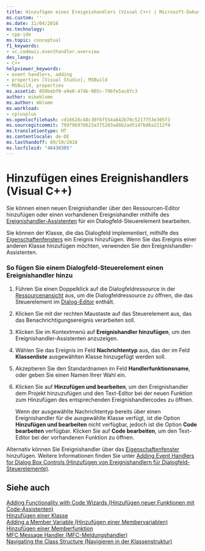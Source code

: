 ```yaml
---
title: Hinzufügen eines Ereignishandlers (Visual C++) | Microsoft-Dokumentation
ms.custom: ''
ms.date: 11/04/2016
ms.technology:
- cpp-ide
ms.topic: conceptual
f1_keywords:
- vc.codewiz.eventhandler.overview
dev_langs:
- C++
helpviewer_keywords:
- event handlers, adding
- properties [Visual Studio], MSBuild
- MSBuild, properties
ms.assetid: 050bebf0-a9e0-474b-905c-796fe5ac8fc3
author: mikeblome
ms.author: mblome
ms.workload:
- cplusplus
ms.openlocfilehash: cd16628c48c30f6f554a842b70c5217753e305f3
ms.sourcegitcommit: 799f9b976623a375203ad8b2ad5147bd6a2212f0
ms.translationtype: HT
ms.contentlocale: de-DE
ms.lasthandoff: 09/19/2018
ms.locfileid: "46430305"
---
```

# <a name="adding-an-event-handler-visual-c"></a>Hinzufügen eines Ereignishandlers (Visual C++)

Sie können einen neuen Ereignishandler über den Ressourcen-Editor hinzufügen oder einen vorhandenen Ereignishandler mithilfe des [Ereignishandler-Assistenten](../ide/event-handler-wizard.md) für ein Dialogfeld-Steuerelement bearbeiten.

Sie können der Klasse, die das Dialogfeld implementiert, mithilfe des [Eigenschaftenfensters](/visualstudio/ide/reference/properties-window) ein Ereignis hinzufügen. Wenn Sie das Ereignis einer anderen Klasse hinzufügen möchten, verwenden Sie den Ereignishandler-Assistenten.

### <a name="to-add-an-event-handler-to-a-dialog-box-control"></a>So fügen Sie einem Dialogfeld-Steuerelement einen Ereignishandler hinzu

1. Führen Sie einen Doppelklick auf die Dialogfeldressource in der [Ressourcenansicht](../windows/resource-view-window.md) aus, um die Dialogfeldressource zu öffnen, die das Steuerelement im [Dialog-Editor](../windows/dialog-editor.md) enthält.

1. Klicken Sie mit der rechten Maustaste auf das Steuerelement aus, das das Benachrichtigungsereignis verarbeiten soll.

1. Klicken Sie im Kontextmenü auf **Ereignishandler hinzufügen**, um den Ereignishandler-Assistenten anzuzeigen.

1. Wählen Sie das Ereignis im Feld **Nachrichtentyp** aus, das der im Feld **Klassenliste** ausgewählten Klasse hinzugefügt werden soll.

1. Akzeptieren Sie den Standardnamen im Feld **Handlerfunktionsname**, oder geben Sie einen Namen Ihrer Wahl ein.

1. Klicken Sie auf **Hinzufügen und bearbeiten**, um den Ereignishandler dem Projekt hinzuzufügen und den Text-Editor bei der neuen Funktion zum Hinzufügen des entsprechenden Ereignishandlercodes zu öffnen.

   Wenn der ausgewählte Nachrichtentyp bereits über einen Ereignishandler für die ausgewählte Klasse verfügt, ist die Option **Hinzufügen und bearbeiten** nicht verfügbar, jedoch ist die Option **Code bearbeiten** verfügbar. Klicken Sie auf **Code bearbeiten**, um den Text-Editor bei der vorhandenen Funktion zu öffnen.

Alternativ können Sie Ereignishandler über das [Eigenschaftenfenster](/visualstudio/ide/reference/properties-window) hinzufügen. Weitere Informationen finden Sie unter [Adding Event Handlers for Dialog Box Controls (Hinzufügen von Ereignishandlern für Dialogfeld-Steuerelemente)](../windows/adding-event-handlers-for-dialog-box-controls.md).

## <a name="see-also"></a>Siehe auch

[Adding Functionality with Code Wizards (Hinzufügen neuer Funktionen mit Code-Assistenten)](../ide/adding-functionality-with-code-wizards-cpp.md)<br>
[Hinzufügen einer Klasse](../ide/adding-a-class-visual-cpp.md)<br>
[Adding a Member Variable (Hinzufügen einer Membervariablen)](../ide/adding-a-member-variable-visual-cpp.md)<br>
[Hinzufügen einer Memberfunktion](../ide/adding-a-member-function-visual-cpp.md)<br>
[MFC Message Handler (MFC-Meldungshandler)](../mfc/reference/adding-an-mfc-message-handler.md)<br>
[Navigating the Class Structure (Navigieren in der Klassenstruktur)](../ide/navigating-the-class-structure-visual-cpp.md)